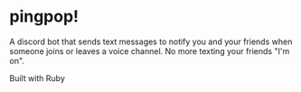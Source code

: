 # pingpop!
A discord bot that sends text messages to notify you and your friends when someone joins or leaves a voice channel. No more texting your friends "I'm on".

Built with Ruby
